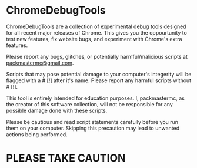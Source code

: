 # ChromeDebugTools
ChromeDebugTools are a collection of experimental debug tools designed for all recent major releases of Chrome.
This gives you the oppourtunity to test new features, fix website bugs, and experiment with Chrome's extra features.

Please report any bugs, glitches, or potentially harmful/malicious scripts at packmastermc@gmail.com.

Scripts that may pose potential damage to your computer's integerity will be flagged with a   # [!] after it's name.
Please report any harmful scripts without   # [!].

This tool is entirely intended for education purposes. I, packmastermc, as the creator of this software collection, will not be responsible for any possible
damage done with these scripts.

Please be cautious and read script statements carefully before you run them on your computer. Skipping this precaution
may lead to unwanted actions being performed.

# PLEASE TAKE CAUTION
